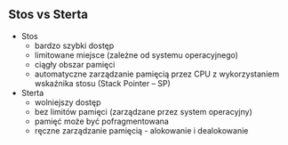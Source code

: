 ## Stos vs Sterta

* <!-- .element: class="fragment fade-in" --> Stos
  * <!-- .element: class="fragment fade-in" --> bardzo szybki dostęp
  * <!-- .element: class="fragment fade-in" --> limitowane miejsce (zależne od systemu operacyjnego)
  * <!-- .element: class="fragment fade-in" --> ciągły obszar pamięci
  * <!-- .element: class="fragment fade-in" --> automatyczne zarządzanie pamięcią przez CPU z wykorzystaniem wskaźnika stosu (Stack Pointer – SP)

* <!-- .element: class="fragment fade-in" --> Sterta
  * <!-- .element: class="fragment fade-in" --> wolniejszy dostęp
  * <!-- .element: class="fragment fade-in" --> bez limitów pamięci (zarządzane przez system operacyjny)
  * <!-- .element: class="fragment fade-in" --> pamięć może być pofragmentowana
  * <!-- .element: class="fragment fade-in" --> ręczne zarządzanie pamięcią - alokowanie i dealokowanie
